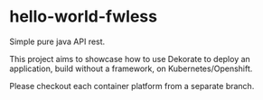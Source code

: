 # hello-world-fwless
Simple pure java API rest.


This project aims to showcase how to use Dekorate to deploy an application, build without a framework, on Kubernetes/Openshift.

Please checkout each container platform from a separate branch. 
